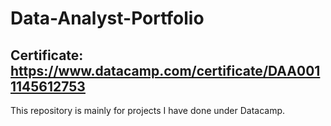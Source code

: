 # Data-Analyst-Portfolio

## Certificate: https://www.datacamp.com/certificate/DAA0011145612753
This repository is mainly for projects I have done under Datacamp.

